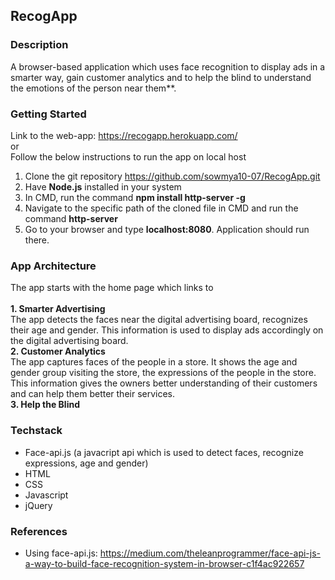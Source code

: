 ## RecogApp<br>

### Description<br>
A browser-based application which uses face recognition to display ads in a smarter way, gain customer analytics and to help the blind to understand the emotions of the person near them**.<br>

### Getting Started<br>
Link to the web-app: https://recogapp.herokuapp.com/<br>
or<br>
Follow the below instructions to run the app on local host<br>
1. Clone the git repository https://github.com/sowmya10-07/RecogApp.git<br>
2. Have **Node.js** installed in your system<br>
3. In CMD, run the command **npm install http-server -g**<br>
4. Navigate to the specific path of the cloned file in CMD and run the command **http-server**
5. Go to your browser and type **localhost:8080**. Application should run there.

### App Architecture<br>
The app starts with the home page which links to<br><br>
<B>1. Smarter Advertising </B><br>
The app detects the faces near the digital advertising board, recognizes their age and gender. This information is used to display ads accordingly on the digital advertising board.<br>
<B>2. Customer Analytics</B><br>
The app captures faces of the people in a store. It shows the age and gender group visiting the store, the expressions of the people in the store. This information gives the owners better understanding of their customers and can help them better their services.<br>
<B>3. Help the Blind</B><br>

### Techstack <br>
* Face-api.js (a javacript api which is used to detect faces, recognize expressions, age and gender)
* HTML
* CSS
* Javascript
* jQuery
 
 ### References <br>
 * Using face-api.js: https://medium.com/theleanprogrammer/face-api-js-a-way-to-build-face-recognition-system-in-browser-c1f4ac922657
